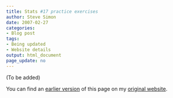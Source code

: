 ```yaml
---
title: Stats #17 practice exercises
author: Steve Simon
date: 2007-02-27
categories:
- Blog post
tags:
- Being updated
- Website details
output: html_document
page_update: no
---
```


(To be added)

<!---More--->

You can find an [earlier version][sim1] of this page on my [original website][sim2].

[sim1]: http://www.pmean.com/07/exercises17.htm
[sim2]: http://www.pmean.com/original_site.html
